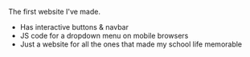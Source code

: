 The first website I've made.
- Has interactive buttons & navbar
- JS code for a dropdown menu on mobile browsers
- Just a website for all the ones that made my school life memorable
